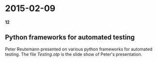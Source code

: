 # 2015-02-09
#### 12

## Python frameworks for automated testing

Peter Reutemann presented on various python frameworks for automated testing. 
The file *Testing.otp* is the slide show of Peter's presentation.
